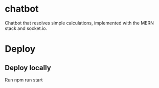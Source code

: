 # chatbot
Chatbot that resolves simple calculations, implemented with the MERN stack and socket.io.

# Deploy

## Deploy locally

Run npm run start